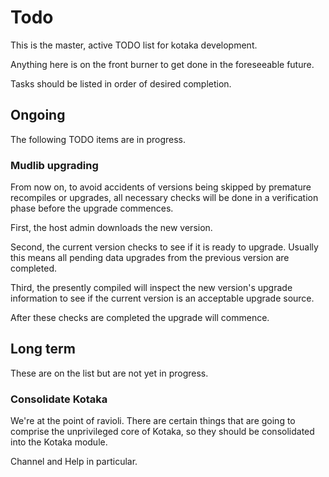 # Todo

This is the master, active TODO list for kotaka development.

Anything here is on the front burner to get done in the foreseeable
future.

Tasks should be listed in order of desired completion.

## Ongoing

The following TODO items are in progress.

### Mudlib upgrading

From now on, to avoid accidents of versions being skipped by premature
recompiles or upgrades, all necessary checks will be done in a
verification phase before the upgrade commences.

First, the host admin downloads the new version.

Second, the current version checks to see if it is ready to upgrade.
Usually this means all pending data upgrades from the previous version
are completed.

Third, the presently compiled will inspect the new version's upgrade
information to see if the current version is an acceptable upgrade
source.

After these checks are completed the upgrade will commence.

## Long term

These are on the list but are not yet in progress.

### Consolidate Kotaka

We're at the point of ravioli.  There are certain things that are going
to comprise the unprivileged core of Kotaka, so they should be
consolidated into the Kotaka module.

Channel and Help in particular.
